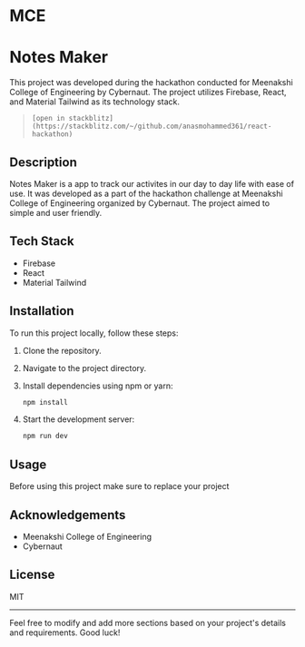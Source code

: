 # MCE

# Notes Maker

This project was developed during the hackathon conducted for Meenakshi College of Engineering by Cybernaut. The project utilizes Firebase, React, and Material Tailwind as its technology stack.

> `[open in stackblitz](https://stackblitz.com/~/github.com/anasmohammed361/react-hackathon)`
> 

## Description

Notes Maker  is a app to track our activites in our day to day life with ease of use. It was developed as a part of the hackathon challenge at Meenakshi College of Engineering organized by Cybernaut. The project aimed to simple and user friendly.

## Tech Stack

- Firebase
- React
- Material Tailwind

## Installation

To run this project locally, follow these steps:

1. Clone the repository.
2. Navigate to the project directory.
3. Install dependencies using npm or yarn:
    
    ```bash
    npm install
    ```
    
4. Start the development server:
    
    ```bash
    npm run dev
    ```
    

## Usage

Before using this project make sure to replace your project 

## Acknowledgements

- Meenakshi College of Engineering
- Cybernaut

## License

MIT

---

Feel free to modify and add more sections based on your project's details and requirements. Good luck!